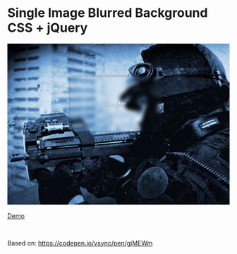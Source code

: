 <h1>Single Image Blurred Background CSS + jQuery</h1>

![capture-1.jpg](capture-1.jpg "capture-1.jpg")

<a href="">Demo</a>

<br>

Based on: <a href="https://codepen.io/vsync/pen/gjMEWm">https://codepen.io/vsync/pen/gjMEWm</a>